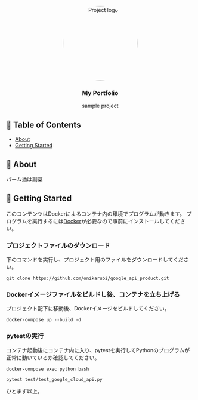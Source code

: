 <p align="center">
  <a href="https://github.com/onikarubi" rel="noopener">
 <img width=200px height=200px style="border-radius: 50%; object-fit: cover;" src="https://source.unsplash.com/2EJCSULRwC8
" alt="Project logo"></a>
</p>

<h3 align="center">My Portfolio</h3>

<p align="center"> sample project
    <br>
</p>

## 📝 Table of Contents
- [About](#about)
- [Getting Started](#getting_started)

## 🧐 About <a name = "about"></a>

パーム油は副菜

## 🏁 Getting Started <a name = "getting_started"></a>
このコンテンツはDockerによるコンテナ内の環境でプログラムが動きます。
プログラムを実行するには[Docker](https://www.docker.com/)が必要なので事前にインストールしてください。

### プロジェクトファイルのダウンロード
下のコマンドを実行し、プロジェクト用のファイルをダウンロードしてください。

```
git clone https://github.com/onikarubi/google_api_product.git
```

### Dockerイメージファイルをビルドし後、コンテナを立ち上げる
プロジェクト配下に移動後、Dockerイメージをビルドしてください。

```
docker-compose up --build -d
```

### pytestの実行
コンテナ起動後にコンテナ内に入り、pytestを実行してPythonのプログラムが正常に動いているか確認してください。

```
docker-compose exec python bash
```

```
pytest test/test_google_cloud_api.py
```

ひとまず以上。
